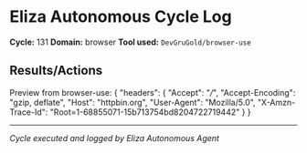 # Eliza Autonomous Cycle Log

**Cycle:** 131
**Domain:** browser
**Tool used:** `DevGruGold/browser-use`

## Results/Actions
Preview from browser-use:
{
  "headers": {
    "Accept": "*/*", 
    "Accept-Encoding": "gzip, deflate", 
    "Host": "httpbin.org", 
    "User-Agent": "Mozilla/5.0", 
    "X-Amzn-Trace-Id": "Root=1-68855071-15b713754bd8204722719442"
  }
}


---
*Cycle executed and logged by Eliza Autonomous Agent*